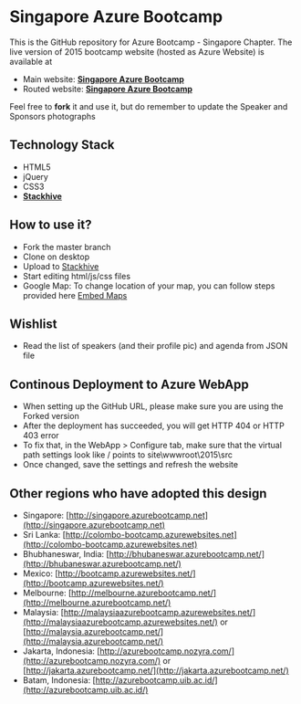 # Singapore Azure Bootcamp

This is the GitHub repository for Azure Bootcamp - Singapore Chapter. 
The live version of 2015 bootcamp website (hosted as Azure Website) is available at 
- Main website: **[Singapore Azure Bootcamp](http://singapore.azurebootcamp.net)**
- Routed website: **[Singapore Azure Bootcamp](http://globalazurebootcampsg.azurewebsites.net)**

Feel free to **fork** it and use it, but do remember to update the Speaker and Sponsors photographs


## Technology Stack

- HTML5
- jQuery
- CSS3
- **[Stackhive](http://www.stackhive.com)**

## How to use it?

- Fork the master branch
- Clone on desktop
- Upload to [Stackhive](http://www.stackhive.com) 
- Start editing html/js/css files
- Google Map: To change location of your map, you can follow steps provided here [Embed Maps](https://developers.google.com/maps/documentation/embed/guide)


## Wishlist

- Read the list of speakers (and their profile pic) and agenda from JSON file

## Continous Deployment to Azure WebApp

- When setting up the GitHub URL, please make sure you are using the Forked version
- After the deployment has succeeded, you will get HTTP 404 or HTTP 403 error
- To fix that, in the WebApp > Configure tab, make sure that the virtual path settings look like /  points to      site\wwwroot\2015\src
- Once changed, save the settings and refresh the website

## Other regions who have adopted this design

- Singapore: [http://singapore.azurebootcamp.net](http://singapore.azurebootcamp.net)
- Sri Lanka: [http://colombo-bootcamp.azurewebsites.net](http://colombo-bootcamp.azurewebsites.net)
- Bhubhaneswar, India: [http://bhubaneswar.azurebootcamp.net/](http://bhubaneswar.azurebootcamp.net/)
- Mexico: [http://bootcamp.azurewebsites.net/](http://bootcamp.azurewebsites.net/)
- Melbourne: [http://melbourne.azurebootcamp.net/](http://melbourne.azurebootcamp.net/)
- Malaysia: [http://malaysiaazurebootcamp.azurewebsites.net/](http://malaysiaazurebootcamp.azurewebsites.net/) or [http://malaysia.azurebootcamp.net/](http://malaysia.azurebootcamp.net/)
- Jakarta, Indonesia: [http://azurebootcamp.nozyra.com/](http://azurebootcamp.nozyra.com/) or [http://jakarta.azurebootcamp.net/](http://jakarta.azurebootcamp.net/)
- Batam, Indonesia: [http://azurebootcamp.uib.ac.id/](http://azurebootcamp.uib.ac.id/)
